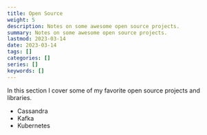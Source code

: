 ```yaml
---
title: Open Source
weight: 5
description: Notes on some awesome open source projects.
summary: Notes on some awesome open source projects.
lastmod: 2023-03-14
date: 2023-03-14
tags: []
categories: []
series: []
keywords: []
---
```


In this section I cover some of my favorite open source projects and libraries.

* Cassandra
* Kafka
* Kubernetes
